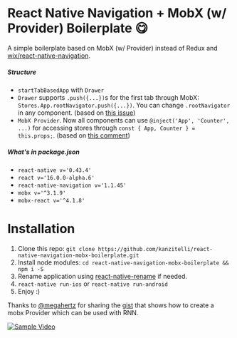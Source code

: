 # React Native Navigation + MobX (w/ Provider) Boilerplate 😋

A simple boilerplate based on MobX (w/ Provider) instead of Redux and [wix/react-native-navigation](https://github.com/wix/react-native-navigation).

##### Structure
- `startTabBasedApp` with `Drawer`
- `Drawer` supports `.push({...})`s for the first tab through MobX: `Stores.App.rootNavigator.push({...})`. You can change `.rootNavigator` in any component. (based on [this issue](https://github.com/wix/react-native-navigation/issues/1143))
- `MobX Provider`. Now all components can use `@inject('App', 'Counter', ...)` for accessing stores through `const { App, Counter } = this.props;`. (based on [this comment](https://github.com/wix/react-native-navigation/issues/187#issuecomment-265946012))

##### What's in package.json
- `react-native v='0.43.4'`
- `react v='16.0.0-alpha.6'`
- `react-native-navigation v='1.1.45'`
- `mobx v='^3.1.9'`
- `mobx-react v='^4.1.8'`

# Installation

1. Clone this repo: `git clone https://github.com/kanzitelli/react-native-navigation-mobx-boilerplate.git`
2. Install node modules: `cd react-native-navigation-mobx-boilerplate && npm i -S`
3. Rename application using [react-native-rename](https://github.com/junedomingo/react-native-rename) if needed.
4. `react-native run-ios` or `react-native run-android`
5. Enjoy :)

Thanks to [@megahertz](https://github.com/megahertz) for sharing the [gist](https://github.com/wix/react-native-navigation/issues/187#issuecomment-265946012) that shows how to create a mobx Provider which can be used with RNN.

[![Sample Video](https://img.youtube.com/vi/ZdJ4Xln5cC0/0.jpg)](https://www.youtube.com/watch?v=ZdJ4Xln5cC0)
